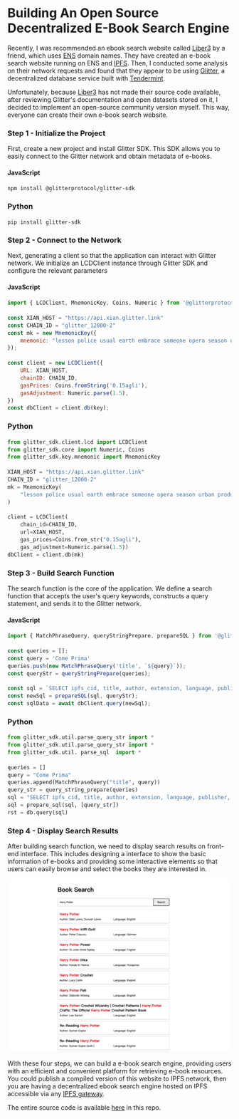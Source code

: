 # Building An Open Source Decentralized E-Book Search Engine

Recently, I was recommended an ebook search website called [Liber3](https://liber3.eth.limo/) by a friend, which uses [ENS](https://ens.domains/) domain names. They have created an e-book search website running on ENS and [IPFS](https://ipfs.tech/). Then, I conducted some analysis on their network requests and found that they appear to be using [Glitter](https://glitterprotocol.io/), a decentralized database service built with [Tendermint](https://tendermint.com/).

Unfortunately, because [Liber3](https://liber3.eth.limo/) has not made their source code available, after reviewing Glitter's documentation and open datasets stored on it, I decided to implement an open-source community version myself. This way, everyone can create their own e-book search website.

### Step 1 - Initialize the Project

First, create a new project and install Glitter SDK. This SDK allows you to easily connect to the Glitter network and obtain metadata of e-books.
<!-- tabs:start -->

#### **JavaScript**
``` shell
npm install @glitterprotocol/glitter-sdk
```

### **Python**

``` shell 
pip install glitter-sdk
```
<!-- tabs:end -->

### Step 2 - Connect to the Network

Next, generating a client so that the application can interact with Glitter network. We initialize an LCDClient instance through Glitter SDK and configure the relevant parameters

<!-- tabs:start -->

#### **JavaScript**

``` js
import { LCDClient, MnemonicKey, Coins, Numeric } from '@glitterprotocol/glitter-sdk';

const XIAN_HOST = "https://api.xian.glitter.link"
const CHAIN_ID = "glitter_12000-2"
const mk = new MnemonicKey({
    mnemonic: "lesson police usual earth embrace someone opera season urban produce jealous canyon shrug usage subject cigar imitate hollow route inhale vocal special sun fuel"
});

const client = new LCDClient({
    URL: XIAN_HOST,
    chainID: CHAIN_ID,
    gasPrices: Coins.fromString('0.15agli'),
    gasAdjustment: Numeric.parse(1.5),
})
const dbClient = client.db(key);
```

### **Python**

```python
from glitter_sdk.client.lcd import LCDClient
from glitter_sdk.core import Numeric, Coins
from glitter_sdk.key.mnemonic import MnemonicKey

XIAN_HOST = "https://api.xian.glitter.link"
CHAIN_ID = "glitter_12000-2"
mk = MnemonicKey(
    "lesson police usual earth embrace someone opera season urban produce jealous canyon shrug usage subject cigar imitate hollow route inhale vocal special sun fuel"
)

client = LCDClient(
    chain_id=CHAIN_ID,
    url=XIAN_HOST,
    gas_prices=Coins.from_str("0.15agli"),
    gas_adjustment=Numeric.parse(1.5))
dbClient = client.db(mk)
```

<!-- tabs:end -->

### Step 3 - Build Search Function

The search function is the core of the application. We define a search function that accepts the user's query keywords, constructs a query statement, and sends it to the Glitter network.

<!-- tabs:start -->

#### **JavaScript**


``` js
import { MatchPhraseQuery, queryStringPrepare, prepareSQL } from '@glitterprotocol/glitter-sdk';

const queries = [];
const query = 'Come Prima'
queries.push(new MatchPhraseQuery('title', `${query}`));
const queryStr = queryStringPrepare(queries);

const sql = `SELECT ipfs_cid, title, author, extension, language, publisher, year, filesize, _score, _id FROM library.ebook WHERE query_string(?) LIMIT 0, 200`;
const newSql = prepareSQL(sql, queryStr);
const sqlData = await dbClient.query(newSql);
```

### **Python**

```python
from glitter_sdk.util.parse_query_str import *
from glitter_sdk.util.parse_query_str import *
from glitter_sdk.util. parse_sql  import *

queries = []
query = "Come Prima"
queries.append(MatchPhraseQuery("title", query))
query_str = query_string_prepare(queries)
sql = "SELECT ipfs_cid, title, author, extension, language, publisher, year, filesize, _score, _id FROM library.ebook WHERE  query_string(%s)"
sql = prepare_sql(sql, [query_str])
rst = db.query(sql)
```

<!-- tabs:end -->

### Step 4 - Display Search Results

After building search function, we need to display search results on front-end interface. This includes designing a interface to show the basic information of e-books and providing some interactive elements so that users can easily browse and select the books they are interested in.

![search](./img/search-list.png)

With these four steps, we can build a e-book search engine, providing users with an efficient and convenient platform for retrieving e-book resources. You could publish a compiled version of this website to IPFS network, then you are having a decentralized ebook search engine hosted on IPFS accessible via any [IPFS gateway](https://docs.ipfs.tech/concepts/ipfs-gateway/).

The entire source code is available [here](https://github.com/j2qk3b/ebook-demo) in this repo.